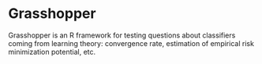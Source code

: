 Grasshopper
============

Grasshopper is an R framework for testing questions about classifiers
coming from learning theory: convergence rate, estimation of
empirical risk minimization potential, etc.


